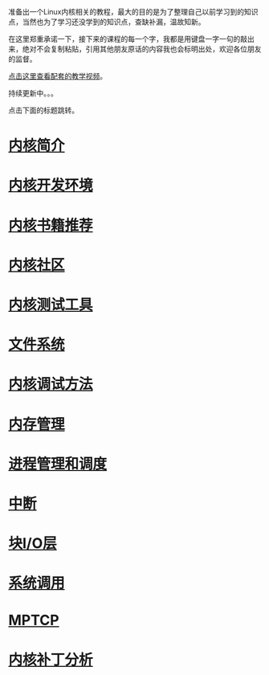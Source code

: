 准备出一个Linux内核相关的教程，最大的目的是为了整理自己以前学习到的知识点，当然也为了学习还没学到的知识点，查缺补漏，温故知新。

在这里郑重承诺一下，接下来的课程的每一个字，我都是用键盘一字一句的敲出来，绝对不会复制粘贴，引用其他朋友原话的内容我也会标明出处，欢迎各位朋友的监督。

[点击这里查看配套的教学视频](https://chenxiaosong.com/courses/kernel/video.html)。

持续更新中。。。

点击下面的标题跳转。

# [内核简介](https://chenxiaosong.com/courses/kernel/introduction.html)

# [内核开发环境](https://chenxiaosong.com/courses/kernel/dev-environment.html)

# [内核书籍推荐](https://chenxiaosong.com/courses/kernel/book.html)

# [内核社区](https://chenxiaosong.com/courses/kernel/community.html)

# [内核测试工具](https://chenxiaosong.com/courses/kernel/test.html)

# [文件系统](https://chenxiaosong.com/courses/kernel/fs.html)

# [内核调试方法](https://chenxiaosong.com/courses/kernel/debug.html)

# [内存管理](https://chenxiaosong.com/courses/kernel/mm.html)

# [进程管理和调度](https://chenxiaosong.com/courses/kernel/process.html)

# [中断](https://chenxiaosong.com/courses/kernel/interrupt.html)

# [块I/O层](https://chenxiaosong.com/courses/kernel/block.html)

# [系统调用](https://chenxiaosong.com/courses/kernel/syscall.html)

# [MPTCP](https://chenxiaosong.com/courses/kernel/mptcp.html)

# [内核补丁分析](https://chenxiaosong.com/courses/kernel/patch.html)

<!--
# [内核同步](https://chenxiaosong.com/courses/kernel/sync.html)

# [BPF](https://chenxiaosong.com/courses/kernel/bpf.html)

# [网络](https://chenxiaosong.com/courses/kernel/network.html)
-->

